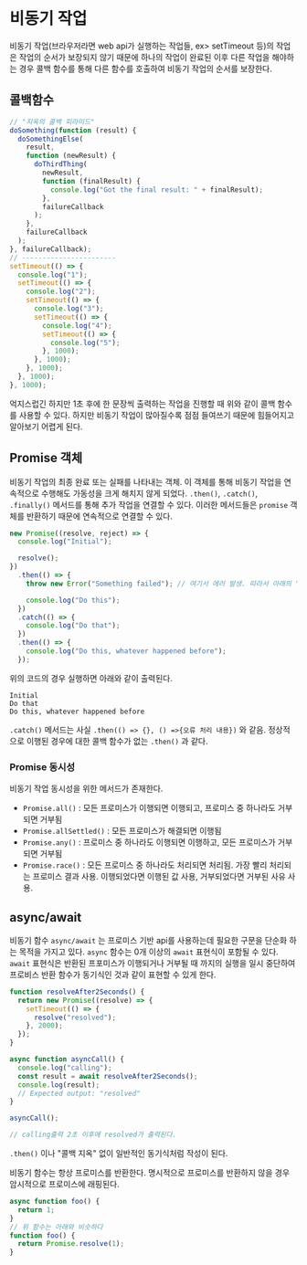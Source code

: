 # 비동기 작업

비동기 작업(브라우저라면 web api가 실행하는 작업들, ex> setTimeout 등)의 작업은 작업의 순서가 보장되지 않기 때문에 하나의 작업이 완료된 이후 다른 작업을 해야하는 경우 콜백 함수를 통해 다른 함수를 호출하여 비동기 작업의 순서를 보장한다.

## 콜백함수

```javascript
// "지옥의 콜백 피라미드"
doSomething(function (result) {
  doSomethingElse(
    result,
    function (newResult) {
      doThirdThing(
        newResult,
        function (finalResult) {
          console.log("Got the final result: " + finalResult);
        },
        failureCallback
      );
    },
    failureCallback
  );
}, failureCallback);
// -----------------------
setTimeout(() => {
  console.log("1");
  setTimeout(() => {
    console.log("2");
    setTimeout(() => {
      console.log("3");
      setTimeout(() => {
        console.log("4");
        setTimeout(() => {
          console.log("5");
        }, 1000);
      }, 1000);
    }, 1000);
  }, 1000);
}, 1000);
```

억지스럽긴 하지만 1초 후에 한 문장씩 출력하는 작업을 진행할 때 위와 같이 콜백 함수를 사용할 수 있다. 하지만 비동기 작업이 많아질수록 점점 들여쓰기 때문에 힘들어지고 알아보기 어렵게 된다.

## Promise 객체

비동기 작업의 최종 완료 또는 실패를 나타내는 객체. 이 객체를 통해 비동기 작업을 연속적으로 수행해도 가동성을 크게 해치지 않게 되었다. `.then()`, `.catch()`, `.finally()` 메서드를 통해 추가 작업을 연결할 수 있다. 이러한 메서드들은 `promise` 객체를 반환하기 때문에 연속적으로 연결할 수 있다.

```javascript
new Promise((resolve, reject) => {
  console.log("Initial");

  resolve();
})
  .then(() => {
    throw new Error("Something failed"); // 여기서 에러 발생. 따라서 아래의 "Do this"는 출력되지 않고 .catch()로 이동함

    console.log("Do this");
  })
  .catch(() => {
    console.log("Do that");
  })
  .then(() => {
    console.log("Do this, whatever happened before");
  });
```

위의 코드의 경우 실행하면 아래와 같이 출력된다.

```textile
Initial
Do that
Do this, whatever happened before
```

`.catch()` 메서드는 사실 `.then(() => {}, () =>{오류 처리 내용})` 와 같음. 정상적으로 이행된 경우에 대한 콜백 함수가 없는 `.then()` 과 같다.

### Promise 동시성

비동기 작업 동시성을 위한 메서드가 존재한다.

- `Promise.all()` : 모든 프로미스가 이행되면 이행되고, 프로미스 중 하나라도 거부되면 거부됨
- `Promise.allSettled()` : 모든 프로미스가 해결되면 이행됨
- `Promise.any()` : 프로미스 중 하나라도 이행되면 이행하고, 모든 프로미스가 거부되면 거부됨
- `Promise.race()` : 모든 프로미스 중 하나라도 처리되면 처리됨. 가장 빨리 처리되는 프로미스 결과 사용. 이행되었다면 이행된 값 사용, 거부되었다면 거부된 사유 사용.

## async/await

비동기 함수 `async/await` 는 프로미스 기반 api를 사용하는데 필요한 구문을 단순화 하는 목적을 가지고 있다. `async` 함수는 0개 이상의 `await` 표현식이 포함될 수 있다. `await` 표현식은 반환된 프포미스가 이행되거나 거부될 때 까지의 실행을 일시 중단하여 프로비스 반환 함수가 동기식인 것과 같이 표현할 수 있게 한다.

```javascript
function resolveAfter2Seconds() {
  return new Promise((resolve) => {
    setTimeout(() => {
      resolve("resolved");
    }, 2000);
  });
}

async function asyncCall() {
  console.log("calling");
  const result = await resolveAfter2Seconds();
  console.log(result);
  // Expected output: "resolved"
}

asyncCall();

// calling출력 2초 이후에 resolved가 출력된다.
```

`.then()` 이나 "콜백 지옥" 없이 일반적인 동기식처럼 작성이 된다.

비동기 함수는 항상 프로미스를 반환한다. 명시적으로 프로미스를 반환하지 않을 경우 암시적으로 프로미스에 래핑된다.

```javascript
async function foo() {
  return 1;
}
// 위 함수는 아래와 비슷하다
function foo() {
  return Promise.resolve(1);
}
```
